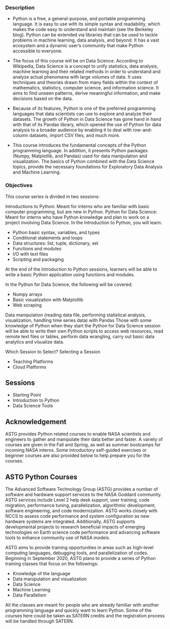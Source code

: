 ### Description
- Python is a free, a general-purpose, and portable programming language. It is easy to use with its simple syntax and readability, which makes the code easy to understand and maintain (see the Berkeley blog). Python can be extended via libraries that can be used to tackle problems in machine learning, data analysis, and beyond. It has a vast ecosystem and a dynamic user’s community that make Python accessible to everyone.

- The focus of this course will be on Data Science. According to Wikipedia, Data Science is a concept to unify statistics, data analysis, machine learning and their related methods in order to understand and analyze actual phenomena with large volumes of data. It uses techniques and theories drawn from many fields within the context of mathematics, statistics, computer science, and information science. It aims to find unseen patterns, derive meaningful information, and make decisions based on the data.

- Because of its features, Python is one of the preferred programming languages that data scientists can use to explore and analyze their datasets. The growth of Python in Data Science has gone hand in hand with that of its Pandas library, which opened the use of Python for data analysis to a broader audience by enabling it to deal with row-and-column datasets, import CSV files, and much more.

- This course introduces the fundamental concepts of the Python programming language. In addition, it presents Python packages (Numpy, Matplotlib, and Pandas) used for data manipulation and visualization. The basics of Python combined with the Data Science topics, provide the necessary foundations for Exploratory Data Analysis and Machine Learning.

### Objectives
This course series is divided in two sessions:

Introductions to Python: Meant for interns who are familiar with basic computer programming, but are new in Python.
Python for Data Science: Meant for interns who have Python knowledge and plan to work on a project involving Data Science.
In the Introduction to Python, you will learn:
- Python basic syntax, variables, and types
- Conditional statements and loops
- Data structures: list, tuple, dictionary, set
- Functions and modules
- I/O with text files
- Scripting and packaging

At the end of the Introduction to Python sessions, learners will be able to write a basic Python application using functions and modules.

In the Python for Data Science, the following will be covered:
- Numpy arrays
- Basic visualization with Matplotlib
- Web scraping

Data manipulation (reading data file, performing statistical analysis, visualization, handling time series data) with Pandas
Those with some knowledge of Python when they start the Python for Data Science session will be able to write their own Python scripts to access web resources, read remote text files or tables, perform data wrangling, carry out basic data analytics and visualize data.

Which Session to Select?
Selecting a Session
- Teaching Platforms
- Cloud Platforms

## Sessions
- Starting Point
- Introduction to Python
- Data Science Tools

## Acknowledgement
ASTG provides Python related courses to enable NASA scientists and engineers to gather and manipulate their data better and faster. A variety of courses are given in the Fall and Spring, as well as summer bootcamps for incoming NASA interns. Some introductory self-guided exercises or beginner courses are also provided below to help prepare you for the courses.

## ASTG Python Courses
The Advanced Software Technology Group (ASTG) provides a number of software and hardware support services to the NASA Goddard community. ASTG services include Level 2 help desk support, user training, code migration, performance tuning, parallelization, algorithmic development, software engineering, and code modernization. ASTG works closely with NCCS to assess code performance and system configuration as new hardware systems are integrated. Additionally, ASTG supports developmental projects to research beneficial impacts of emerging technologies on Earth science code performance and advancing software tools to enhance community use of NASA models.

ASTG aims to provide training opportunities in areas such as high-level computing languages, debugging tools, and parallelization of codes. Beginning in September 2020, ASTG plans to provide a series of Python training classes that focus on the followings:
- Knowledge of the language
- Data manipulation and visualization
- Data Science
- Machine Learning
- Data Parallelism

All the classes are meant for people who are already familiar with another programming language and quickly want to learn Python. Some of the courses here could be taken as SATERN credits and the registration process will be handled through SATERN.

